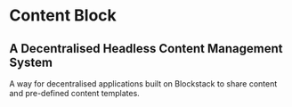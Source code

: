 # Content Block

## A Decentralised Headless Content Management System

A way for decentralised applications built on Blockstack to share
content and pre-defined content templates.  

